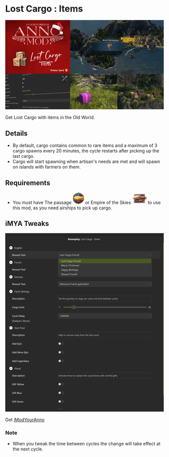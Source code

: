 # Lost Cargo : Items

![](./files/lostcargomd.jpg)

Get Lost Cargo with items in the Old World.


## Details

- By default, cargo contains common to rare items and a maximum of 3 cargo spawns every 20 minutes, the cycle restarts after picking up the last cargo.
- Cargo will start spawning when artisan's needs are met and will spawn on islands with farmers on them.

## Requirements 

- You must have The passage ![](./files/icon_dlc_passage.png) or Empire of the Skies ![](./files/icon_dlc_eots.png) to use this mod, as you need airships to pick up cargo.

## iMYA Tweaks

![](./files/lostcargoiMYA.jpg)

Get [iModYourAnno](https://github.com/anno-mods/iModYourAnno/releases)

### Note

- When you tweak the time between cycles the change will take effect at the next cycle.